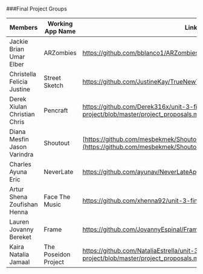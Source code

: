 ###Final Project Groups

|Members|Working App Name|Link to Repo|Mentor|
|---|---|---|---|
|Jackie <br> Brian <br> Umar <br> Elber|ARZombies|https://github.com/bblanco1/ARZombies|Tom Elliott|
|Christella <br> Felicia <br> Justine|Street Sketch|https://github.com/JustineKay/TrueNewYorker|Cameron Spickert|
|Derek <br> Xiulan <br> Christian <br> Chris|Pencraft|https://github.com/Derek316x/unit-3-final-project/blob/master/project_proposals.md|Tanner Welsh|
|Diana <br> Mesfin <br> Jason <br> Varindra|Shoutout|[https://github.com/mesbekmek/Shoutout](https://github.com/mesbekmek/Shoutout)|Shopkeep Team|
|Charles <br> Ayuna <br> Eric|NeverLate|https://github.com/ayunav/NeverLateApp/blob/master/NeverLateProjectProposal.md|Dave Grandinetti|
|Artur <br> Shena <br> Zoufishan <br> Henna|Face The Music|https://github.com/xhenna92/unit-3-final-project/blob/master/ProjectProposal.md|Jiaqi Liu|
|Lauren <br> Jovanny <br> Bereket|Frame|https://github.com/JovannyEspinal/Frame|Sarah Scott|
|Kaira <br> Natalia <br> Jamaal|The Poseidon Project|https://github.com/NataliaEstrella/unit-3-final-project/blob/master/project_proposals.md|Michael Vilabrera|

 
